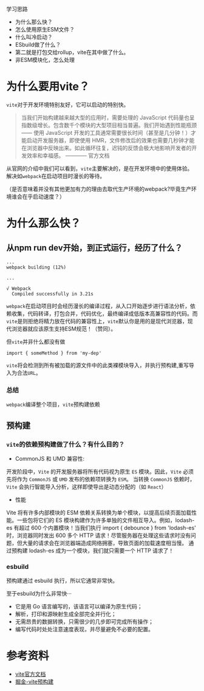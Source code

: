 学习思路


- 为什么那么快？
- 怎么使用原生ESM文件？
- 什么叫冷启动？
- ESbuild做了什么？
- 第二就是打包交给rollup，vite在其中做了什么。
- 非ESM模块化，怎么处理

# 为什么要用vite？
`vite`对于开发环境特别友好，它可以启动的特别快。

> 当我们开始构建越来越大型的应用时，需要处理的 JavaScript 代码量也呈指数级增长。包含数千个模块的大型项目相当普遍。我们开始遇到性能瓶颈 —— 使用 JavaScript 开发的工具通常需要很长时间（甚至是几分钟！）才能启动开发服务器，即使使用 HMR，文件修改后的效果也需要几秒钟才能在浏览器中反映出来。如此循环往复，迟钝的反馈会极大地影响开发者的开发效率和幸福感。  ———— 官方文档

从官网的介绍中我们可以看到，`vite`主要解决的，是在开发环境中的使用体验。解决如`webpack`在启动项目时漫长的等待。

（是否意味着并没有其他更加有力的理由去取代生产环境的webpack?毕竟生产环境谁会在乎启动速度？）

# 为什么那么快？
## 从npm run dev开始，到正式运行，经历了什么？

```
...
webpack building (12%)

...

√ Webpack
  Compiled successfully in 3.21s
```
`webpack`在启动项目时会经历漫长的编译过程，从入口开始逐步进行语法分析，依赖收集，代码转译，打包合并，代码优化，最终编译成低版本高兼容性的代码。而`vite`是则拒绝将精力放在代码的兼容性上，`vite`默认你是用的是现代浏览器，现代浏览器就应该原生支持ESM规范！（赞同）。

但`vite`并非什么都没有做
```
import { someMethod } from 'my-dep'
```
`vite`将会检测到所有被加载的源文件中的此类裸模块导入，并执行预构建,重写导入为合法`URL`。

### 总结
`webpack`编译整个项目，`vite`预构建依赖

## 预构建
### `vite`的依赖预构建做了什么？有什么目的？
- CommonJS 和 UMD 兼容性: 

开发阶段中，`Vite` 的开发服务器将所有代码视为原生 `ES` 模块。因此，`Vite` 必须先将作为 `CommonJS` 或 `UMD` 发布的依赖项转换为 `ESM`。
当转换 `CommonJS` 依赖时，`Vite` 会执行智能导入分析，这样即使导出是动态分配的（如 `React`）

- 性能

Vite 将有许多内部模块的 ESM 依赖关系转换为单个模块，以提高后续页面加载性能。一些包将它们的 ES 模块构建作为许多单独的文件相互导入。例如，lodash-es 有超过 600 个内置模块！当我们执行 import { debounce } from 'lodash-es' 时，浏览器同时发出 600 多个 HTTP 请求！尽管服务器在处理这些请求时没有问题，但大量的请求会在浏览器端造成网络拥塞，导致页面的加载速度相当慢。
通过预构建 lodash-es 成为一个模块，我们就只需要一个 HTTP 请求了！

### esbuild
预构建通过 esbuild 执行，所以它通常非常快。

至于esbuild为什么非常快···
- 它是用 Go 语言编写的，该语言可以编译为原生代码；
- 解析，打印和源映射生成全部完全并行化；
- 无需昂贵的数据转换，只需很少的几步即可完成所有操作；
- 编写代码时处处注意速度表现，并尽量避免不必要的配置。

### 








# 参考资料
- [vite官方文档](https://cn.vitejs.dev/guide/)
- [掘金-vite预构建](https://juejin.cn/post/6930407545374785543)